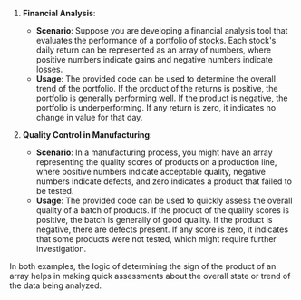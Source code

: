 1. **Financial Analysis**:
   - **Scenario**: Suppose you are developing a financial analysis tool that evaluates the performance of a portfolio of stocks. Each stock's daily return can be represented as an array of numbers, where positive numbers indicate gains and negative numbers indicate losses.
   - **Usage**: The provided code can be used to determine the overall trend of the portfolio. If the product of the returns is positive, the portfolio is generally performing well. If the product is negative, the portfolio is underperforming. If any return is zero, it indicates no change in value for that day.

2. **Quality Control in Manufacturing**:
   - **Scenario**: In a manufacturing process, you might have an array representing the quality scores of products on a production line, where positive numbers indicate acceptable quality, negative numbers indicate defects, and zero indicates a product that failed to be tested.
   - **Usage**: The provided code can be used to quickly assess the overall quality of a batch of products. If the product of the quality scores is positive, the batch is generally of good quality. If the product is negative, there are defects present. If any score is zero, it indicates that some products were not tested, which might require further investigation.

In both examples, the logic of determining the sign of the product of an array helps in making quick assessments about the overall state or trend of the data being analyzed.

